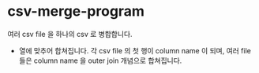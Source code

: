 # csv-merge-program

여러 csv file 을 하나의 csv 로 병합합니다.

- 열에 맞추어 합쳐집니다.
  각 csv file 의 첫 행이 column name 이 되며, 여러 file 들은 column name 을 outer join 개념으로 합쳐집니다.
